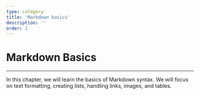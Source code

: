 ```yaml
---
type: category
title: 'Markdown basics'
description: ''
order: 2
---
```


# Markdown Basics

---

In this chapter, we will learn the basics of Markdown syntax. 
We will focus on text formatting, creating lists, handling links, images, and tables.
